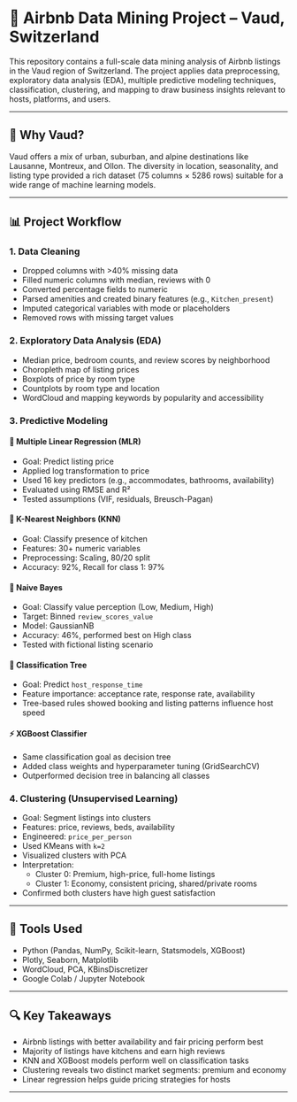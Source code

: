 # 🏡 Airbnb Data Mining Project – Vaud, Switzerland

This repository contains a full-scale data mining analysis of Airbnb listings in the Vaud region of Switzerland. The project applies data preprocessing, exploratory data analysis (EDA), multiple predictive modeling techniques, classification, clustering, and mapping to draw business insights relevant to hosts, platforms, and users.

---

## 📍 Why Vaud?

Vaud offers a mix of urban, suburban, and alpine destinations like Lausanne, Montreux, and Ollon. The diversity in location, seasonality, and listing type provided a rich dataset (75 columns × 5286 rows) suitable for a wide range of machine learning models.

---

## 📊 Project Workflow

### 1. Data Cleaning
- Dropped columns with >40% missing data
- Filled numeric columns with median, reviews with 0
- Converted percentage fields to numeric
- Parsed amenities and created binary features (e.g., `Kitchen_present`)
- Imputed categorical variables with mode or placeholders
- Removed rows with missing target values

### 2. Exploratory Data Analysis (EDA)
- Median price, bedroom counts, and review scores by neighborhood
- Choropleth map of listing prices
- Boxplots of price by room type
- Countplots by room type and location
- WordCloud and mapping keywords by popularity and accessibility

### 3. Predictive Modeling

#### 🔢 Multiple Linear Regression (MLR)
- Goal: Predict listing price
- Applied log transformation to price
- Used 16 key predictors (e.g., accommodates, bathrooms, availability)
- Evaluated using RMSE and R²
- Tested assumptions (VIF, residuals, Breusch-Pagan)

#### 🧩 K-Nearest Neighbors (KNN)
- Goal: Classify presence of kitchen
- Features: 30+ numeric variables
- Preprocessing: Scaling, 80/20 split
- Accuracy: 92%, Recall for class 1: 97%

#### 🤖 Naive Bayes
- Goal: Classify value perception (Low, Medium, High)
- Target: Binned `review_scores_value`
- Model: GaussianNB
- Accuracy: 46%, performed best on High class
- Tested with fictional listing scenario

#### 🌳 Classification Tree
- Goal: Predict `host_response_time`
- Feature importance: acceptance rate, response rate, availability
- Tree-based rules showed booking and listing patterns influence host speed

#### ⚡ XGBoost Classifier
- Same classification goal as decision tree
- Added class weights and hyperparameter tuning (GridSearchCV)
- Outperformed decision tree in balancing all classes

### 4. Clustering (Unsupervised Learning)
- Goal: Segment listings into clusters
- Features: price, reviews, beds, availability
- Engineered: `price_per_person`
- Used KMeans with `k=2`
- Visualized clusters with PCA
- Interpretation:
  - Cluster 0: Premium, high-price, full-home listings
  - Cluster 1: Economy, consistent pricing, shared/private rooms
- Confirmed both clusters have high guest satisfaction

---

## 📌 Tools Used
- Python (Pandas, NumPy, Scikit-learn, Statsmodels, XGBoost)
- Plotly, Seaborn, Matplotlib
- WordCloud, PCA, KBinsDiscretizer
- Google Colab / Jupyter Notebook

---

## 🔍 Key Takeaways
- Airbnb listings with better availability and fair pricing perform best
- Majority of listings have kitchens and earn high reviews
- KNN and XGBoost models perform well on classification tasks
- Clustering reveals two distinct market segments: premium and economy
- Linear regression helps guide pricing strategies for hosts

---
